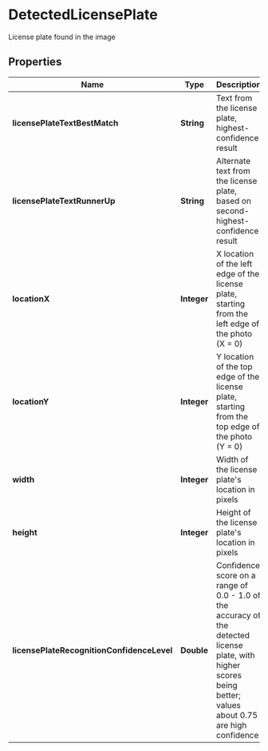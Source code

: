 

# DetectedLicensePlate

License plate found in the image
## Properties

Name | Type | Description | Notes
------------ | ------------- | ------------- | -------------
**licensePlateTextBestMatch** | **String** | Text from the license plate, highest-confidence result |  [optional]
**licensePlateTextRunnerUp** | **String** | Alternate text from the license plate, based on second-highest-confidence result |  [optional]
**locationX** | **Integer** | X location of the left edge of the license plate, starting from the left edge of the photo (X &#x3D; 0) |  [optional]
**locationY** | **Integer** | Y location of the top edge of the license plate, starting from the top edge of the photo (Y &#x3D; 0) |  [optional]
**width** | **Integer** | Width of the license plate&#39;s location in pixels |  [optional]
**height** | **Integer** | Height of the license plate&#39;s location in pixels |  [optional]
**licensePlateRecognitionConfidenceLevel** | **Double** | Confidence score on a range of 0.0 - 1.0 of the accuracy of the detected license plate, with higher scores being better; values about 0.75 are high confidence |  [optional]



